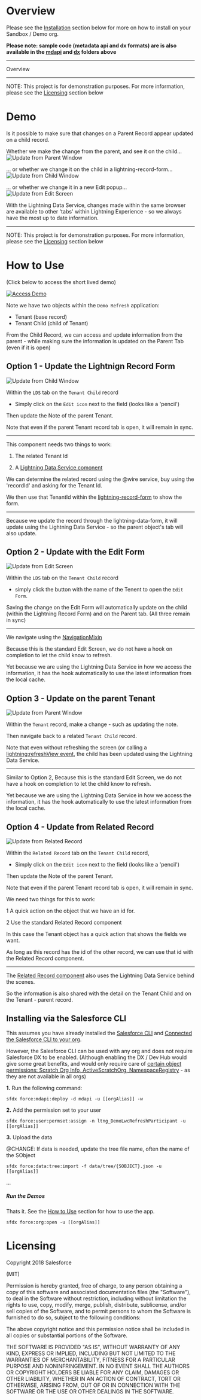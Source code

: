 # Overview

Please see the [Installation](#install) section below for more on how to install on your Sandbox / Demo org.

**Please note: sample code (metadata api and dx formats) are is also available in the [mdapi](./mdapi) and [dx](./dx) folders above**

---

Overview

---

NOTE: This project is for demonstration purposes.
For more information, please see the [Licensing](#licensing) section below

# Demo

Is it possible to make sure that changes on a Parent Record appear updated on a child record.

Whether we make the change from the parent, and see it on the child...
![Update from Parent Window](docs/images/updateFromParent.gif)

... or whether we change it on the child in a lightning-record-form...
![Update from Child Window](docs/images/updateFromChild.gif)

... or whether we change it in a new Edit popup...
![Update from Edit Screen](docs/images/updateFromEditScreen.gif)

With the Lightning Data Service, changes made within the same browser are available to other 'tabs' within Lightning Experience - so we always have the most up to date information.

----

NOTE: This project is for demonstration purposes.
For more information, please see the [Licensing](#licensing) section below

# How to Use

(Click below to access the short lived demo)

[![Access Demo](docs/images/AccessDemo.png)](https://efficiency-flow-7592-dev-ed.cs40.my.salesforce.com/?un=test-9y4ofvxqkixz%40example.com&pw=KbA7Ey_L%23%26&startURL=https%3A%2F%2Fefficiency-flow-7592-dev-ed.lightning.force.com%2Flightning%2Fn%2Fltng_DemoRefreshHome)

Note we have two objects within the `Demo Refresh` application:

* Tenant (base record)
* Tenant Child (child of Tenant)

From the Child Record, we can access and update information from the parent - while making sure the information is updated on the Parent Tab (even if it is open)

## Option 1 - Update the Lightnign Record Form

![Update from Child Window](docs/images/updateFromChild.gif)

Within the `LDS` tab on the `Tenant Child` record
- Simply click on the `Edit icon` next to the field (looks like a 'pencil')

Then update the Note of the parent Tenant.

Note that even if the parent Tenant record tab is open, it will remain in sync.

----

This component needs two things to work:

1. The related Tenant Id

2. A [Lightning Data Service comonent](https://developer.salesforce.com/docs/component-library/documentation/lwc/lwc.data_ui_api)

We can determine the related record using the @wire service, buy using the 'recordId' and asking for the Tenant Id.

We then use that TenantId within the [lightning-record-form](https://developer.salesforce.com/docs/component-library/bundle/lightning-record-form/documentation) to show the form.

---

Because we update the record through the lightning-data-form, it will update using the Lightning Data Service - so the parent object's tab will also update.


## Option 2 - Update with the Edit Form

![Update from Edit Screen](docs/images/updateFromEditScreen.gif)

Within the `LDS` tab on the `Tenant Child` record
- simply click the button with the name of the Tenent to open the `Edit Form`.

Saving the change on the Edit Form will automatically update
on the child (within the Lightning Record Form) and on the Parent tab.
(All three remain in sync)

---

We navigate using the [NavigationMixin](https://developer.salesforce.com/docs/component-library/bundle/lightning-navigation/documentation)

Because this is the standard Edit Screen, we do not have a hook on completion to let the child know to refresh.

Yet because we are using the Lightning Data Service in how we access the information, it has the hook automatically to use the latest information from the local cache.

## Option 3 - Update on the parent Tenant

![Update from Parent Window](docs/images/updateFromParent.gif)

Within the `Tenant` record, make a change - such as updating the note.

Then navigate back to a related `Tenant Child` record.

Note that even without refreshing the screen (or calling a [lightning:refreshView event](https://developer.salesforce.com/docs/component-library/bundle/force:refreshView), the child has been updated using the Lightning Data Service.

---

Similar to Option 2, Because this is the standard Edit Screen, we do not have a hook on completion to let the child know to refresh.

Yet because we are using the Lightning Data Service in how we access the information, it has the hook automatically to use the latest information from the local cache.

## Option 4 - Update from Related Record

![Update from Related Record](docs/images/updateFromRelatedRecord.gif)

Within the `Related Record` tab on the `Tenant Child` record,
- Simply click on the `Edit icon` next to the field (looks like a 'pencil')

Then update the Note of the parent Tenant.

Note that even if the parent Tenant record tab is open, it will remain in sync.

We need two things for this to work:

1 A quick action on the object that we have an id for.

2 Use the standard Related Record component

In this case the Tenant object has a quick action that shows the fields we want.

As long as this record has the id of the other record, we can use that id with the Related Record component.

---

The [Related Record component](https://releasenotes.docs.salesforce.com/en-us/spring17/release-notes/rn_forcecom_lab_comp_related_record.htm) also uses the Lightning Data Service behind the scenes.

So the information is also shared with the detail on the Tenant Child and on the Tenant - parent record.

## Installing via the Salesforce CLI

This assumes you have already installed the [Salesforce CLI]() and [Connected the Salesforce CLI to your org](https://developer.salesforce.com/docs/atlas.en-us.sfdx_dev.meta/sfdx_dev/sfdx_dev_auth_web_flow.htm).

However, the Salesforce CLI can be used with any org and does not require Salesforce DX to be enabled. (Although enabling the DX / Dev Hub would give some great benefits, and would only require care of [certain object permissions: Scratch Org Info, ActiveScratchOrg, NamespaceRegistry](https://developer.salesforce.com/docs/atlas.en-us.sfdx_setup.meta/sfdx_setup/sfdx_setup_add_users.htm) - as they are not available in all orgs)

**1.** Run the following command:

	sfdx force:mdapi:deploy -d mdapi -u [[orgAlias]] -w

**2.** Add the permission set to your user

	sfdx force:user:permset:assign -n ltng_DemoLwcRefreshParticipant -u [[orgAlias]]
	
**3.** Upload the data

@CHANGE: If data is needed, update the tree file name, often the name of the SObject

	sfdx force:data:tree:import -f data/tree/{SOBJECT}.json -u [[orgAlias]]
	
...

##### Run the Demos

Thats it. See the [How to Use](#how-to-use) section for how to use the app.

	sfdx force:org:open -u [[orgAlias]]
	
# Licensing

Copyright 2018 Salesforce

(MIT)

Permission is hereby granted, free of charge, to any person obtaining a copy of this software and associated documentation files (the "Software"), to deal in the Software without restriction, including without limitation the rights to use, copy, modify, merge, publish, distribute, sublicense, and/or sell copies of the Software, and to permit persons to whom the Software is furnished to do so, subject to the following conditions:

The above copyright notice and this permission notice shall be included in all copies or substantial portions of the Software.

THE SOFTWARE IS PROVIDED "AS IS", WITHOUT WARRANTY OF ANY KIND, EXPRESS OR IMPLIED, INCLUDING BUT NOT LIMITED TO THE WARRANTIES OF MERCHANTABILITY, FITNESS FOR A PARTICULAR PURPOSE AND NONINFRINGEMENT. IN NO EVENT SHALL THE AUTHORS OR COPYRIGHT HOLDERS BE LIABLE FOR ANY CLAIM, DAMAGES OR OTHER LIABILITY, WHETHER IN AN ACTION OF CONTRACT, TORT OR OTHERWISE, ARISING FROM, OUT OF OR IN CONNECTION WITH THE SOFTWARE OR THE USE OR OTHER DEALINGS IN THE SOFTWARE.